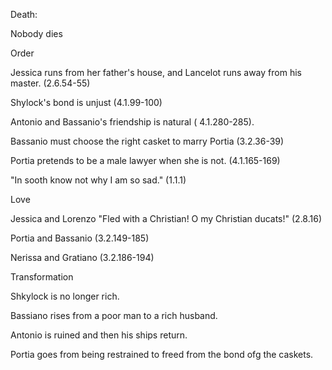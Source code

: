 Death:

  

Nobody dies

  

Order

  

Jessica runs from her father's house, and Lancelot runs away from his master. (2.6.54-55)

Shylock's bond is unjust (4.1.99-100)

Antonio and Bassanio's friendship is natural ( 4.1.280-285).

Bassanio must choose the right casket to marry Portia (3.2.36-39)

Portia pretends to be a male lawyer when she is not. (4.1.165-169)

"In sooth know not why I am so sad." (1.1.1)

  

Love

Jessica and Lorenzo "Fled with a Christian! O my Christian ducats!" (2.8.16)

Portia and Bassanio (3.2.149-185)

Nerissa and Gratiano (3.2.186-194)

  

  

Transformation

  

Shkylock is no longer rich.

Bassiano rises from a poor man to a rich husband.

Antonio is ruined and then his ships return.

Portia goes from being restrained to freed from the bond ofg the caskets.